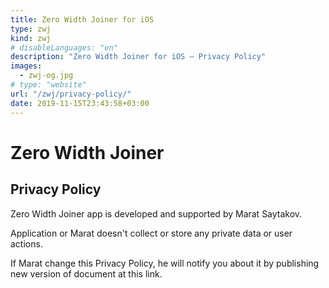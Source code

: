 ```yaml
---
title: Zero Width Joiner for iOS
type: zwj
kind: zwj
# disableLanguages: "en"
description: "Zero Width Joiner for iOS — Privacy Policy"
images:
  - zwj-og.jpg
# type: "website"
url: "/zwj/privacy-policy/"
date: 2019-11-15T23:43:58+03:00
---
```

# Zero Width Joiner

## Privacy Policy

Zero Width Joiner app is developed and supported by Marat Saytakov.

Application or Marat doesn't collect or store any private data or user actions.

If Marat change this Privacy Policy, he will notify you about it by publishing new version of document at this link.
